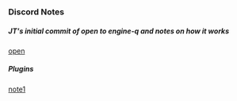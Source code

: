 
### Discord Notes

##### JT's initial commit of open to engine-q and notes on how it works
[open](https://discord.com/channels/601130461678272522/683070703716925568/924028415835770921)

##### Plugins

[note1](https://discord.com/channels/601130461678272522/683070703716925568/919953220011425833)

